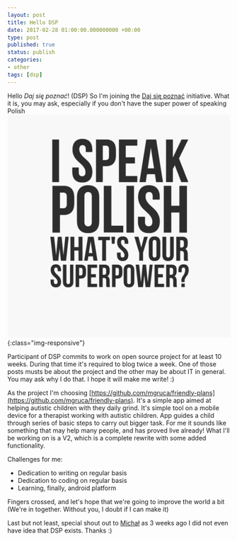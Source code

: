 ```yaml
---
layout: post
title: Hello DSP
date: 2017-02-28 01:00:00.000000000 +00:00
type: post
published: true
status: publish
categories:
- other
tags: [dsp]
---
```

Hello _Daj się poznać_! (DSP) So I'm joining the [Daj się poznać](http://devstyle.pl/daj-sie-poznac/) initiative. What it is, you may ask, especially if you don't have the super power of speaking Polish
![What is yours](/assets/speak_pl.jpg){:class="img-responsive"}

Participant of DSP commits to work on open source project for at least 10 weeks. During that time it's required to blog twice a week. One of those posts musts be about the project and the other may be about IT in general.
You may ask why I do that. I hope it will make me write! :) 

As the project I'm choosing [https://github.com/mgruca/friendly-plans](https://github.com/mgruca/friendly-plans). It's a simple app aimed at helping autistic children with they daily grind. It's simple tool on a mobile device for a therapist working with autistic children. App guides a child through series of basic steps to carry out bigger task. 
For me it sounds like something that may help many people, and has proved live already! What I'll be working on is a V2, which is a complete rewrite with some added functionality. 

Challenges for me:

* Dedication to writing on regular basis
* Dedication to coding on regular basis
* Learning, finally, android platform

Fingers crossed, and let's hope that we're going to improve the world a bit (We're in together. Without you, I doubt if I can make it)

Last but not least, special shout out to [Michał](http://www.michalgellert.pl) as 3 weeks ago I did not even have idea that DSP exists. Thanks :)